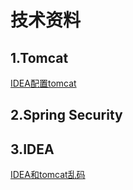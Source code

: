 # 技术资料


## 1.Tomcat

[IDEA配置tomcat](https://blog.csdn.net/kinbridge/article/details/81608700)



## 2.Spring Security



## 3.IDEA

[IDEA和tomcat乱码](https://blog.csdn.net/nan_cheung/article/details/79337273)